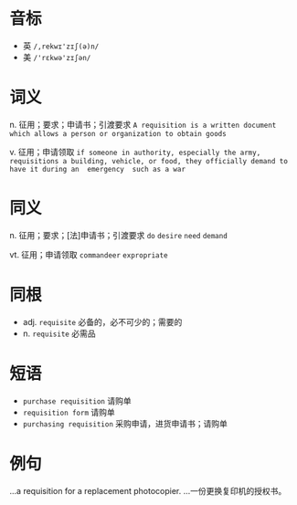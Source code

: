 # 音标

- 英 `/,rekwɪ'zɪʃ(ə)n/`
- 美 `/'rɛkwə'zɪʃən/`

# 词义

n. 征用；要求；申请书；引渡要求
`A requisition is a written document which allows a person or organization to obtain goods`

v. 征用；申请领取
`if someone in authority, especially the army, requisitions a building, vehicle, or food, they officially demand to have it during an  emergency  such as a war`

# 同义

n. 征用；要求；[法]申请书；引渡要求
`do` `desire` `need` `demand`

vt. 征用；申请领取
`commandeer` `expropriate`

# 同根

- adj. `requisite` 必备的，必不可少的；需要的
- n. `requisite` 必需品

# 短语

- `purchase requisition` 请购单
- `requisition form` 请购单
- `purchasing requisition` 采购申请，进货申请书；请购单

# 例句

...a requisition for a replacement photocopier.
...一份更换复印机的授权书。


